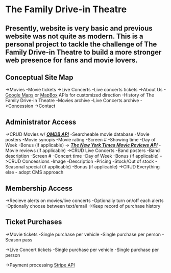 # The Family Drive-in Theatre

## Presently, website is very basic and previous website was not quite as modern. This is a personal project to tackle the challenge of The Family Drive-in Theatre to build a more stronger web presence for fans and movie lovers.

## Conceptual Site Map

->Movies
-Movie tickets
->Live Concerts
-Live concerts tickets
->About Us -[Google Maps](https://developers.google.com/maps/apis-by-platform) or [MapBox](https://docs.mapbox.com/api/overview/) APIs for customized direction
-History of The Family Drive-in Theatre
-Movies archive
-Live Concerts archive
->Concession
->Contact

## Administrator Access

->CRUD Movies w/ [**_OMDB API_**](https://www.omdbapi.com/)
-Searcheable movie database
-Movie posters
-Movie synopis
-Movie rating
-Screen #
-Showing time
-Day of Week
-Bonus (if applicable)
-> [**_The New York Times Movie Reviews API_**](https://developer.nytimes.com/docs/movie-reviews-api/1/overview)
-Movie reviews (if applicable)
->CRUD Live Concerts
-Band posters
-Band description
-Screen #
-Concert time
-Day of Week
-Bonus (if applicable)
->CRUD Concessions
-Image
-Description
-Pricing
-Stock/Out of stock
-Seasonal special (if applicable)
-Bonus (if applicable)
->CRUD Everything else - adopt CMS approach

## Membership Access

->Recieve alerts on movies/live concerts
-Optionally turn on/off each alerts
-Optionally choose between text/email
->Keep record of purchase history

## Ticket Purchases

->Movie tickets
-Single purchase per vehicle
-Single purchase per person
-Season pass

->Live Concert tickets
-Single purchase per vehicle
-Single purchase per person

->Payment processing [Stripe API](https://stripe.com/docs/api)
